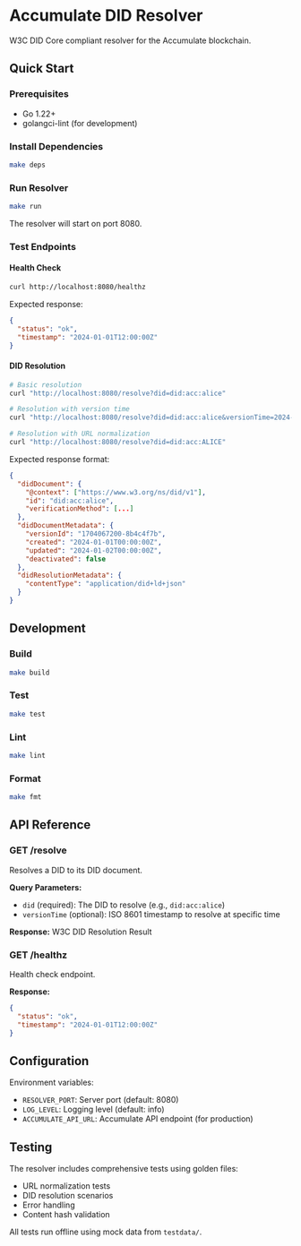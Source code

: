# Accumulate DID Resolver

W3C DID Core compliant resolver for the Accumulate blockchain.

## Quick Start

### Prerequisites
- Go 1.22+
- golangci-lint (for development)

### Install Dependencies
```bash
make deps
```

### Run Resolver
```bash
make run
```

The resolver will start on port 8080.

### Test Endpoints

#### Health Check
```bash
curl http://localhost:8080/healthz
```

Expected response:
```json
{
  "status": "ok",
  "timestamp": "2024-01-01T12:00:00Z"
}
```

#### DID Resolution
```bash
# Basic resolution
curl "http://localhost:8080/resolve?did=did:acc:alice"

# Resolution with version time
curl "http://localhost:8080/resolve?did=did:acc:alice&versionTime=2024-01-01T00:00:00Z"

# Resolution with URL normalization
curl "http://localhost:8080/resolve?did=did:acc:ALICE"
```

Expected response format:
```json
{
  "didDocument": {
    "@context": ["https://www.w3.org/ns/did/v1"],
    "id": "did:acc:alice",
    "verificationMethod": [...]
  },
  "didDocumentMetadata": {
    "versionId": "1704067200-8b4c4f7b",
    "created": "2024-01-01T00:00:00Z",
    "updated": "2024-01-02T00:00:00Z",
    "deactivated": false
  },
  "didResolutionMetadata": {
    "contentType": "application/did+ld+json"
  }
}
```

## Development

### Build
```bash
make build
```

### Test
```bash
make test
```

### Lint
```bash
make lint
```

### Format
```bash
make fmt
```

## API Reference

### GET /resolve

Resolves a DID to its DID document.

**Query Parameters:**
- `did` (required): The DID to resolve (e.g., `did:acc:alice`)
- `versionTime` (optional): ISO 8601 timestamp to resolve at specific time

**Response:** W3C DID Resolution Result

### GET /healthz

Health check endpoint.

**Response:**
```json
{
  "status": "ok",
  "timestamp": "2024-01-01T12:00:00Z"
}
```

## Configuration

Environment variables:
- `RESOLVER_PORT`: Server port (default: 8080)
- `LOG_LEVEL`: Logging level (default: info)
- `ACCUMULATE_API_URL`: Accumulate API endpoint (for production)

## Testing

The resolver includes comprehensive tests using golden files:
- URL normalization tests
- DID resolution scenarios
- Error handling
- Content hash validation

All tests run offline using mock data from `testdata/`.
